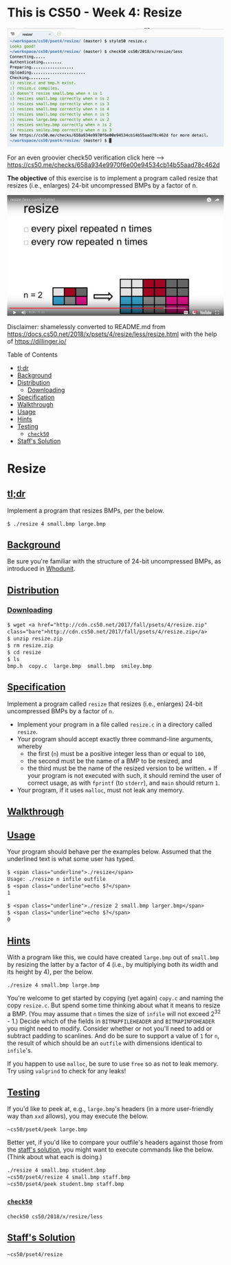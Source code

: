 # This is CS50 - Week 4: Resize

![screenshot of check50](check50_resize.png)

For an even groovier check50 verification click here --> https://cs50.me/checks/658a934e9970f6e00e94534cb14b55aad78c462d

**The objective** of this exercise is to implement a program called resize that resizes (i.e., enlarges) 24-bit uncompressed BMPs by a factor of n.

![screenshot of resize algorithm](resize_algo_ss.png)

Disclaimer: shamelessly converted to README.md from https://docs.cs50.net/2018/x/psets/4/resize/less/resize.html with the help of https://dillinger.io/

Table of Contents

* [tl;dr](#tl-dr)
* [Background](#background)
* [Distribution](#distribution)
  - [Downloading](#downloading)
* [Specification](#specification)
* [Walkthrough](#walkthrough)
* [Usage](#usage)
* [Hints](#hints)
* [Testing](#testing)
  - [`check50`](#code-check50-code)
* [Staff's Solution](#staff-s-solution)

# Resize

## [tl;dr](#tl-dr)

Implement a program that resizes BMPs, per the below.

```
$ ./resize 4 small.bmp large.bmp
```

## [Background](#background)

Be sure you're familiar with the structure of 24-bit uncompressed BMPs, as introduced in [Whodunit](../../whodunit/whodunit).

## [Distribution](#distribution)

### [Downloading](#downloading)

```
$ wget <a href="http://cdn.cs50.net/2017/fall/psets/4/resize.zip" class="bare">http://cdn.cs50.net/2017/fall/psets/4/resize.zip</a>
$ unzip resize.zip
$ rm resize.zip
$ cd resize
$ ls
bmp.h  copy.c  large.bmp  small.bmp  smiley.bmp
```

## [Specification](#specification)

Implement a program called `resize` that resizes (i.e., enlarges) 24-bit uncompressed BMPs by a factor of `n`.

* Implement your program in a file called `resize.c` in a directory called `resize`.
* Your program should accept exactly three command-line arguments, whereby
  - the first (`n`) must be a positive integer less than or equal to `100`,
  - the second must be the name of a BMP to be resized, and
  - the third must be the name of the resized version to be written. + If your program is not executed with such, it should remind the user of correct usage, as with `fprintf` (to `stderr`), and `main` should return `1`.
* Your program, if it uses `malloc`, must not leak any memory.

## [Walkthrough](#walkthrough)

## [Usage](#usage)

Your program should behave per the examples below. Assumed that the underlined text is what some user has typed.

```
$ <span class="underline">./resize</span>
Usage: ./resize n infile outfile
$ <span class="underline">echo $?</span>
1
```

```
$ <span class="underline">./resize 2 small.bmp larger.bmp</span>
$ <span class="underline">echo $?</span>
0
```

## [Hints](#hints)

With a program like this, we could have created `large.bmp` out of `small.bmp` by resizing the latter by a factor of 4 (i.e., by multiplying both its width and its height by 4), per the below.

```
./resize 4 small.bmp large.bmp
```

You're welcome to get started by copying (yet again) `copy.c` and naming the copy `resize.c`. But spend some time thinking about what it means to resize a BMP. (You may assume that `n` times the size of `infile` will not exceed 2<sup>32</sup> - 1.) Decide which of the fields in `BITMAPFILEHEADER` and `BITMAPINFOHEADER` you might need to modify. Consider whether or not you'll need to add or subtract padding to scanlines. And do be sure to support a value of `1` for `n`, the result of which should be an `outfile` with dimensions identical to `infile`'s.

If you happen to use `malloc`, be sure to use `free` so as not to leak memory. Try using `valgrind` to check for any leaks!

## [Testing](#testing)

If you'd like to peek at, e.g., `large.bmp`'s headers (in a more user-friendly way than `xxd` allows), you may execute the below.

```
~cs50/pset4/peek large.bmp
```

Better yet, if you'd like to compare your outfile's headers against those from the [staff's solution](#staffs-solution), you might want to execute commands like the below. (Think about what each is doing.)

```
./resize 4 small.bmp student.bmp
~cs50/pset4/resize 4 small.bmp staff.bmp
~cs50/pset4/peek student.bmp staff.bmp
```

### [`check50`](#code-check50-code)

```
check50 cs50/2018/x/resize/less
```

## [Staff's Solution](#staff-s-solution)

```
~cs50/pset4/resize
```
